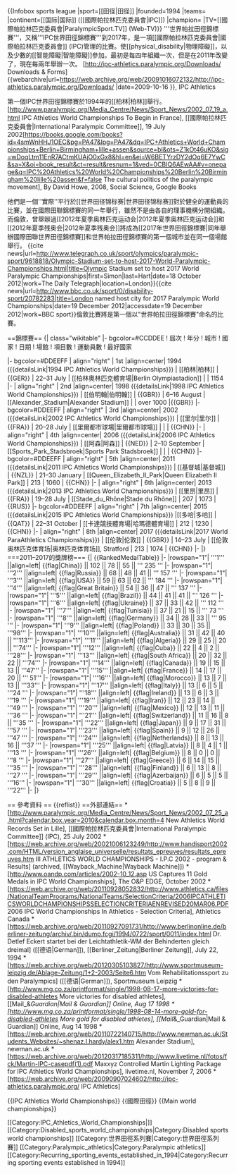 {{Infobox sports league
|sport=[[田径|田径]]
|founded=1994
|teams=
|continent=[[国际|国际]] ([[國際帕拉林匹克委員會|IPC]])
|champion=
|TV=[[國際帕拉林匹克委員會|ParalympicSport.TV]] (Web-TV)}}
'''世界帕拉田徑錦標賽'''，又稱'''IPC世界田徑錦標賽'''到2017年，是一項[[國際帕拉林匹克委員會|國際帕拉林匹克委員會]] (IPC)管理的比賽。使[[physical_disability|物理障礙]]，以及少數的[[智能障礙|智能障礙]]參加。最初是每四年組織一次，但是在2011年改變了，現在每兩年舉辦一次。
<ref>[http://ipc-athletics.paralympic.org/Downloads/ Downloads & Forms] {{webarchive|url=https://web.archive.org/web/20091016072132/http://ipc-athletics.paralympic.org/Downloads/ |date=2009-10-16 }}, IPC Athletics</ref>

第一個IPC世界田徑錦標賽於1994年的[[柏林|柏林]]舉行。<ref>[http://www.paralympic.org/Media_Centre/News/Sport_News/2002_07_19_a.html IPC Athletics World Championships To Begin in France], [[國際帕拉林匹克委員會|International Paralympic Committee]], 19 July 2002</ref><ref>[https://books.google.com/books?id=4smWnHHJ1OEC&pg=PA47&lpg=PA47&dq=IPC+Athletics+World+Championships+Berlin+Birmingham+lille+assen&source=bl&ots=Z1kOt46uKO&sig=wDoqLtm11EnR7ACtmKUAjO0xGx8&hl=en&ei=W6BETYrzDY2dOq6E7YwC&sa=X&oi=book_result&ct=result&resnum=1&ved=0CBIQ6AEwAA#v=onepage&q=IPC%20Athletics%20World%20Championships%20Berlin%20Birmingham%20lille%20assen&f=false The cultural politics of the paralympic movement], By David Howe, 2008, Social Science, Google Books</ref>

他們是一個''實際''平行於[[世界田径锦标赛|世界田径锦标赛]]對於健全的運動員的比賽，並在國際田聯錦標賽的同一年舉行，雖然不是由各自的理事機構分開組織。而倫敦，曾舉辦過[[2012年夏季奥林匹克运动会|2012年夏季奥林匹克运动会]]和[[2012年夏季残奥会|2012年夏季残奥会]]將成為[[2017年世界田徑錦標賽|同年舉辦國際田聯世界田徑錦標賽]]和世界帕拉田徑錦標賽的第一個城市並在同一個場館舉行。
<ref>{{cite news|url=http://www.telegraph.co.uk/sport/olympics/paralympic-sport/9618818/Olympic-Stadium-set-to-host-2017-World-Paralympic-Championships.html|title=Olympic Stadium set to host 2017 World Paralympic Championships|first=Simon|last=Hart|date=18 October 2012|work=The Daily Telegraph|location=London}}</ref><ref>{{cite news|url=http://www.bbc.co.uk/sport/0/disability-sport/20782283|title=London named host city for 2017 Paralympic World Championships|date=19 December 2012|accessdate=19 December 2012|work=BBC sport}}</ref>倫敦比賽將是第一個以"世界帕拉田徑錦標賽"命名的比賽。

==錦標賽==
{| class="wikitable"
|- bgcolor=#CCDDEE 
! 屆次
! 年分
! 城市
! 國家
! 日期
! 場館
! 項目數
! 運動員數
! 最好國家

|- bgcolor=#DDEEFF
| align="right" | 1st
|align=center| 1994 ({{detailsLink|1994 IPC Athletics World Championships}})
| [[柏林|柏林]]
| {{GER}}
| 22–31 July
| [[柏林奧林匹克體育場|Berlin Olympiastadion]]
| 
| 1154
|- 
| align="right" | 2nd
|align=center| 1998 ({{detailsLink|1998 IPC Athletics World Championships}})
| [[伯明翰|伯明翰]]
| {{GBR}}
| 6–16 August
| [[Alexander_Stadium|Alexander Stadium]]
| 
| over 1000
|{{GBR}}
|- bgcolor=#DDEEFF
| align="right" | 3rd
|align=center| 2002 ({{detailsLink|2002 IPC Athletics World Championships}})
| [[里尔|里尔]]
| {{FRA}}
| 20–28 July 
| [[里爾都市球場|里爾都市球場]]
| 
| 
| {{CHN}}
|- 
| align="right" | 4th
|align=center| 2006 ({{detailsLink|2006 IPC Athletics World Championships}})
| [[阿森|阿森]]
| {{NED}}
| 2–10 September
| [[Sports_Park_Stadsbroek|Sports Park Stadsbroek]]
| 
|
| {{CHN}}
|- bgcolor=#DDEEFF
| align="right" | 5th
|align=center| 2011 ({{detailsLink|2011 IPC Athletics World Championships}})
| [[基督城|基督城]]
| {{NZL}}
| 21–30 January
| [[Queen_Elizabeth_II_Park|Queen Elizabeth II Park]]
| 213
| 1060
| {{CHN}}
|- 
| align="right" | 6th
|align=center| 2013 ({{detailsLink|2013 IPC Athletics World Championships}})
| [[里昂|里昂]]
| {{FRA}}
|  19–28 July
| [[Stade_du_Rhône|Stade du Rhône]]
| 207
| 1073
| {{RUS}}
|- bgcolor=#DDEEFF
| align="right" | 7th
|align=center| 2015 ({{detailsLink|2015 IPC Athletics World Championships}})
|[[多哈|多哈]] 
| {{QAT}}
|  22–31 October
| [[卡達競技體育場|哈瑪德體育場]]
| 212
| 1230
| {{CHN}}
|- 
| align="right" | 8th
|align=center| 2017 ({{detailsLink|2017 World ParaAthletics Championships}})
| [[伦敦|伦敦]]
| {{GBR}}
|  14–23 July
| [[伦敦奥林匹克体育场|奥林匹克体育场]], Stratford
| 213
| 1074
| {{CHN}}
|-
|}
===2011–2017的獎牌榜===
{| {{RankedMedalTable}}
|-
|rowspan="1"| '''1''' ||align=left| {{flag|China}} || 102 || 78 || 55 || ''' 235 '''
|-
|rowspan="1"| '''2''' ||align=left| {{flag|Russia}} || 68 || 48 || 41 || ''' 157 '''
|-
|rowspan="1"| '''3''' ||align=left| {{flag|USA}} || 59 || 63 || 62 || ''' 184 '''
|-
|rowspan="1"| '''4''' ||align=left| {{flag|Great Britain}} || 54 || 36 || 47 || ''' 137 '''
|-
|rowspan="1"| '''5''' ||align=left| {{flag|Brazil}} || 44 || 41 || 41 || ''' 126 '''
|-
|rowspan="1"| '''6''' ||align=left| {{flag|Ukraine}} || 37 || 33 || 42 || ''' 112 '''
|-
|rowspan="1"| '''7''' ||align=left| {{flag|Tunisia}} || 37 || 21 || 15 || ''' 73 '''
|-
|rowspan="1"| '''8''' ||align=left| {{flag|Germany}} || 34 || 28 || 33 || ''' 95 '''
|-
|rowspan="1"| '''9''' ||align=left| {{flag|Poland}} || 33 || 30 || 35 || '''98'''
|-
|rowspan="1"| '''10''' ||align=left| {{flag|Australia}} || 31 || 42 || 40 || '''113'''
|-
|rowspan="1"| '''11''' ||align=left| {{flag|Algeria}} || 29 || 25 || 20 || '''74'''
|-
|rowspan="1"| '''12''' ||align=left| {{flag|Cuba}} || 22 || 4 || 2 || '''28'''
|-
|rowspan="1"| '''13''' ||align=left| {{flag|South Africa}} || 20 || 32 || 22 || '''74'''
|-
|rowspan="1"| '''14''' ||align=left| {{flag|Canada}} || 19 || 15 || 13 || '''47'''
|-
|rowspan="1"| '''15''' ||align=left| {{flag|France}} || 14 || 17 || 20 || ''' 51'''
|-
|rowspan="1"| '''16''' ||align=left| {{flag|Morocco}} || 13 || 7 || 13 || '''33'''
|-
|rowspan="1"| '''17''' ||align=left| {{flag|Italy}} || 13 || 6 || 5 || '''24 '''
|-
|rowspan="1"| '''18''' ||align=left| {{flag|Ireland}} || 13 || 6 || 3 || '''19 '''
|-
|rowspan="1"| '''19''' ||align=left| {{flag|Iran}} || 12 || 23 || 14 || '''49 '''
|-
|rowspan="1"| '''20''' ||align=left| {{flag|Mexico}} || 12 || 13 || 11 || '''36 '''
|-
|rowspan="1"| '''21''' ||align=left| {{flag|Switzerland}} || 11 || 16 || 8 || '''35 '''
|-
|rowspan="1"| '''22''' ||align=left| {{flag|Japan}} || 9 || 17 || 31 || '''57 '''
|-
|rowspan="1"| '''23''' ||align=left| {{flag|Spain}} || 9 || 12 || 26 || '''47 '''
|-
|rowspan="1"| '''24''' ||align=left| {{flag|Netherlands}} || 8 || 13 || 16 || '''37 '''
|-
|rowspan="1"| '''25''' ||align=left| {{flag|Latvia}} || 8 || 4 || 1 || '''13 '''
|-
|rowspan="1"| '''26''' ||align=left| {{flag|Belgium}} || 8 || 0 || 0 || '''8 '''
|-
|rowspan="1"| '''27''' ||align=left| {{flag|Greece}} || 6 || 14 || 15 || '''35 '''
|-
|rowspan="1"| '''28''' ||align=left| {{flag|Finland}} || 6 || 13 || 8 || '''27 '''
|-
|rowspan="1"| '''29''' ||align=left| {{flag|Azerbaijan}} || 6 || 5 || 5 || '''16'''
|-
|rowspan="1"| '''30''' ||align=left| {{flag|Croatia}} || 5 || 8 || 9 || '''22'''
|-
|}

== 參考資料 ==
{{reflist}}
==外部連結==
*[http://www.paralympic.org/Media_Centre/News/Sport_News/2002_07_25_a.html?calendar.box.year=2010&calendar.box.month=4 New Athletics World Records Set in Lille], [[國際帕拉林匹克委員會|International Paralympic Committee]] (IPC), 25 July 2002
*[https://web.archive.org/web/20021006123249/http://www.handisport2002.com/HTML/version_anglaise_universelle/resultats_epreuves/resultats_epreuves.htm III ATHLETICS WORLD CHAMPIONSHIPS - I.P.C 2002 - program & Results] (archived, [[Wayback_Machine|Wayback Machine]])
*[http://www.oandp.com/articles/2002-10_12.asp US Captures 11 Gold Medals in IPC World Championships], The O&P EDGE, October 2002
*[https://web.archive.org/web/20110928052832/http://www.athletics.ca/files/NationalTeamPrograms/NationalTeams/SelectionCriteria/2006IPCATHLETICSWORLDCHAMPIONSHIPSSELECTIONCRITERIAENREVISED20MAR06.PDF 2006 IPC World Championships In Athletics - Selection Criteria], Athletics Canada
*[https://web.archive.org/web/20110927091731/http://www.berlinonline.de/berliner-zeitung/archiv/.bin/dump.fcgi/1994/0722/sport/0011/index.html Dr. Detlef Eckert startet bei der Leichtathletik-WM der Behinderten gleich dreimal] ([[德语|German]]), [[Berliner_Zeitung|Berliner Zeitung]], July 22, 1994
*[https://web.archive.org/web/20120305103827/http://www.sportmuseum-leipzig.de/Ablage-Zeitung/1+2-2003/Seite6.htm Vom Rehabilitationssport zu den Paralympics] ([[德语|German]]), Sportmuseum Leipzig
*[http://www.mg.co.za/printformat/single/1998-08-17-more-victories-for-disabled-athletes More victories for disabled athletes], [[Mail_&_Guardian|Mail & Guardian]] Online, Aug 17 1998
*[http://www.mg.co.za/printformat/single/1998-08-14-more-gold-for-disabled-athletes More gold for disabled athletes], [[Mail_&_Guardian|Mail & Guardian]] Online, Aug 14 1998
*[https://web.archive.org/web/20110722140715/http://www.newman.ac.uk/Students_Websites/~shenaz.l.hardy/alex1.htm Alexander Stadium], newman.ac.uk
*[https://web.archive.org/web/20120317185311/http://www.livetime.nl/fotos/fck/Martin-IPC-casepdf(1).pdf Maxxyz Controlled Martin Lighting Package for IPC Athletics World Championships], livetime.nl, November 7, 2006
*[https://web.archive.org/web/20090907024602/http://ipc-athletics.paralympic.org/ IPC Athletics]

{{IPC Athletics World Championships}}
{{國際田徑}}
{{Main world championships}}

[[Category:IPC_Athletics_World_Championships|]]
[[Category:Disabled_sports_world_championships|Category:Disabled sports world championships]]
[[Category:世界田徑系列賽|Category:世界田徑系列賽]]
[[Category:Paralympic_athletics|Category:Paralympic athletics]]
[[Category:Recurring_sporting_events_established_in_1994|Category:Recurring sporting events established in 1994]]